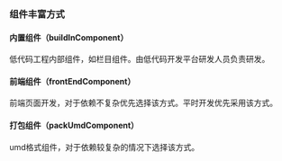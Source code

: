 ### 组件丰富方式
#### 内置组件（buildInComponent）
低代码工程内部组件，如栏目组件。由低代码开发平台研发人员负责研发。
#### 前端组件（frontEndComponent）
前端页面开发，对于依赖不复杂优先选择该方式。平时开发优先采用该方式。
#### 打包组件（packUmdComponent）
umd格式组件，对于依赖较复杂的情况下选择该方式。